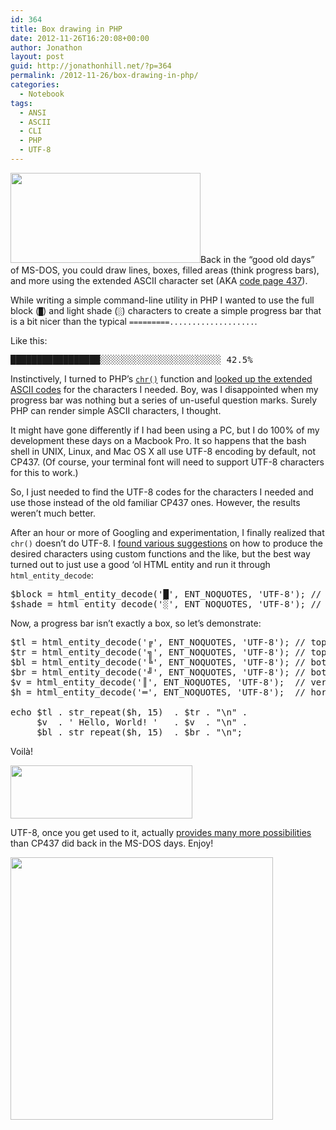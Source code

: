 ```yaml
---
id: 364
title: Box drawing in PHP
date: 2012-11-26T16:20:08+00:00
author: Jonathon
layout: post
guid: http://jonathonhill.net/?p=364
permalink: /2012-11-26/box-drawing-in-php/
categories:
  - Notebook
tags:
  - ANSI
  - ASCII
  - CLI
  - PHP
  - UTF-8
---
```

 <img class="alignright" title="Code Page 437" src="http://upload.wikimedia.org/wikipedia/commons/f/f8/Codepage-437.png" alt="" width="304" height="144" />Back in the &#8220;good old days&#8221; of MS-DOS, you could draw lines, boxes, filled areas (think progress bars), and more using the extended ASCII character set (AKA <a href="http://en.wikipedia.org/wiki/Code_page_437" target="_blank">code page 437</a>).

While writing a simple command-line utility in PHP I wanted to use the full block (`█`) and light shade (`░`) characters to create a simple progress bar that is a bit nicer than the typical `=========...................`.

Like this:

<pre>█████████████████░░░░░░░░░░░░░░░░░░░░░░░ 42.5%</pre>

Instinctively, I turned to PHP&#8217;s <a href="http://php.net/chr" target="_blank"><code>chr()</code></a> function and <a title="ASCII table" href="http://www.asciitable.com/" target="_blank">looked up the extended ASCII codes</a> for the characters I needed. Boy, was I disappointed when my progress bar was nothing but a series of un-useful question marks. Surely PHP can render simple ASCII characters, I thought.

It might have gone differently if I had been using a PC, but I do 100% of my development these days on a Macbook Pro. It so happens that the bash shell in UNIX, Linux, and Mac OS X all use UTF-8 encoding by default, not CP437. (Of course, your terminal font will need to support UTF-8 characters for this to work.)

So, I just needed to find the UTF-8 codes for the characters I needed and use those instead of the old familiar CP437 ones. However, the results weren&#8217;t much better.

After an hour or more of Googling and experimentation, I finally realized that `chr()` doesn&#8217;t do UTF-8. I <a title="Stack Overflow: PHP construct a Unicode string?" href="http://stackoverflow.com/a/3704588" target="_blank">found various suggestions</a> on how to produce the desired characters using custom functions and the like, but the best way turned out to just use a good &#8216;ol HTML entity and run it through `html_entity_decode`:

<pre>$block = html_entity_decode('&#x2588;', ENT_NOQUOTES, 'UTF-8'); // full block
$shade = html_entity_decode('&#x2591;', ENT_NOQUOTES, 'UTF-8'); // light shade</pre>

Now, a progress bar isn&#8217;t exactly a box, so let&#8217;s demonstrate:

<pre>$tl = html_entity_decode('&#x2554;', ENT_NOQUOTES, 'UTF-8'); // top left corner
$tr = html_entity_decode('&#x2557;', ENT_NOQUOTES, 'UTF-8'); // top right corner
$bl = html_entity_decode('&#x255a;', ENT_NOQUOTES, 'UTF-8'); // bottom left corner
$br = html_entity_decode('&#x255d;', ENT_NOQUOTES, 'UTF-8'); // bottom right corner
$v = html_entity_decode('&#x2551;', ENT_NOQUOTES, 'UTF-8');  // vertical wall
$h = html_entity_decode('&#x2550;', ENT_NOQUOTES, 'UTF-8');  // horizontal wall

echo $tl . str_repeat($h, 15)  . $tr . "\n" .
     $v  . ' Hello, World! '   . $v  . "\n" .
     $bl . str_repeat($h, 15)  . $br . "\n";</pre>

Voilà!

<img class="alignnone" src="http://grab.by/hOiq" alt="" width="291" height="85" />

UTF-8, once you get used to it, actually <a title="Unicode Characters as Named and Numeric HTML Entities" href="http://la.remifa.so/unicode/unicode.php" target="_blank">provides many more possibilities</a> than CP437 did back in the MS-DOS days. Enjoy!

<img class="aligncenter" title="Code Page 437" src="http://upload.wikimedia.org/wikipedia/commons/8/85/Unicode_Box_Drawings_%282500_-_27FF%29.svg" alt="" width="420" />